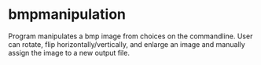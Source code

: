 # bmpmanipulation
Program manipulates a bmp image from choices on the commandline. User can rotate, flip horizontally/vertically, and enlarge an image and manually assign the image to a new output file.
